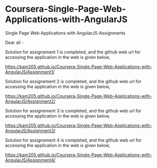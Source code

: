 # Coursera-Single-Page-Web-Applications-with-AngularJS
Single Page Web Applications with AngularJS-Assignments

Dear all -

Solution for assignement 1 is completed, and the github web url for accessing the application in the web is given below,

https://kam205.github.io/Coursera-Single-Page-Web-Applications-with-AngularJS/Assignment1/

Solution for assignement 2 is completed, and the github web url for accessing the application in the web is given below,

https://kam205.github.io/Coursera-Single-Page-Web-Applications-with-AngularJS/Assignment2/

Solution for assignement 3 is completed, and the github web url for accessing the application in the web is given below,

https://kam205.github.io/Coursera-Single-Page-Web-Applications-with-AngularJS/Assignment3/

Solution for assignement 4 is completed, and the github web url for accessing the application in the web is given below,

https://kam205.github.io/Coursera-Single-Page-Web-Applications-with-AngularJS/Assignment4/